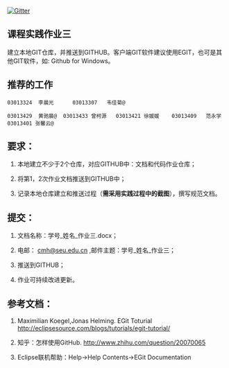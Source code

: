 
[![Gitter](https://badges.gitter.im/Py03013052/Students2016.svg)](https://gitter.im/Py03013052/Students2016?utm_source=badge&utm_medium=badge&utm_campaign=pr-badge)

## 课程实践作业三

建立本地GIT仓库，并推送到GITHUB。客户端GIT软件建议使用EGIT，也可是其他GIT软件，如: Github for Windows。 

## 推荐的工作 

	03013324  李晨光      03013307   韦佳菊@
	
	03013429  黄驰晨@  03013433 曾柯源   03013421 徐媛媛    03013409   范永学       03013401 张馨云@


## 要求：

1. 本地建立不少于2个仓库，对应GITHUB中：文档和代码作业仓库；

2. 将第1，2次作业文档推送到GITHUB中；

3. 记录本地仓库建立和推送过程（**需采用实践过程中的截图**），撰写规范文档。

## 提交：

1. 文档名称：学号_姓名_作业三.docx；

2. 电邮： cmh@seu.edu.cn ,邮件主题：学号_姓名_作业三；

3. 推送到GITHUB；

4. 作业可持续改进更新。

## 参考文档：
	
1. Maximilian Koegel,Jonas Helming. EGit Toturial http://eclipsesource.com/blogs/tutorials/egit-tutorial/

2. 知乎：怎样使用GitHub. http://www.zhihu.com/question/20070065

3. Eclipse联机帮助：Help->Help Contents->EGit Documentation

  

